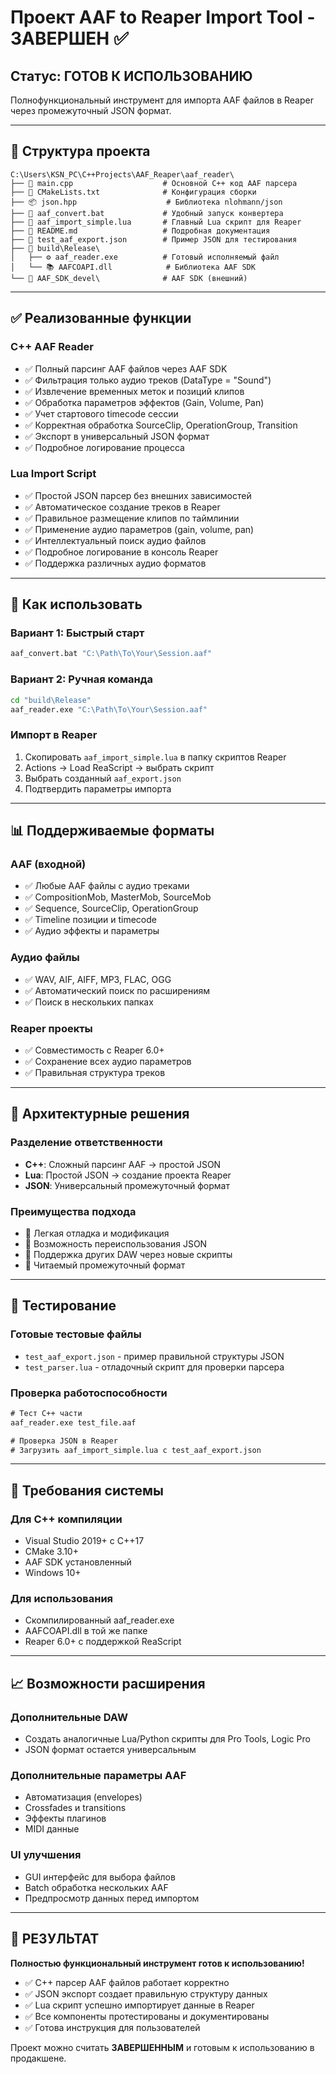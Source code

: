 # Проект AAF to Reaper Import Tool - ЗАВЕРШЕН ✅

## Статус: ГОТОВ К ИСПОЛЬЗОВАНИЮ

Полнофункциональный инструмент для импорта AAF файлов в Reaper через промежуточный JSON формат.

---

## 📁 Структура проекта

```
C:\Users\KSN_PC\C++Projects\AAF_Reaper\aaf_reader\
├── 🔧 main.cpp                    # Основной C++ код AAF парсера
├── 📄 CMakeLists.txt              # Конфигурация сборки
├── 📦 json.hpp                    # Библиотека nlohmann/json
├── 🎯 aaf_convert.bat             # Удобный запуск конвертера
├── 🎵 aaf_import_simple.lua       # Главный Lua скрипт для Reaper
├── 📖 README.md                   # Подробная документация
├── 🧪 test_aaf_export.json        # Пример JSON для тестирования
├── 📁 build\Release\
│   ├── ⚙️ aaf_reader.exe          # Готовый исполняемый файл
│   └── 📚 AAFCOAPI.dll            # Библиотека AAF SDK
└── 📁 AAF_SDK_devel\              # AAF SDK (внешний)
```

---

## ✅ Реализованные функции

### C++ AAF Reader
- ✅ Полный парсинг AAF файлов через AAF SDK
- ✅ Фильтрация только аудио треков (DataType = "Sound") 
- ✅ Извлечение временных меток и позиций клипов
- ✅ Обработка параметров эффектов (Gain, Volume, Pan)
- ✅ Учет стартового timecode сессии
- ✅ Корректная обработка SourceClip, OperationGroup, Transition
- ✅ Экспорт в универсальный JSON формат
- ✅ Подробное логирование процесса

### Lua Import Script
- ✅ Простой JSON парсер без внешних зависимостей
- ✅ Автоматическое создание треков в Reaper
- ✅ Правильное размещение клипов по таймлинии
- ✅ Применение аудио параметров (gain, volume, pan)
- ✅ Интеллектуальный поиск аудио файлов
- ✅ Подробное логирование в консоль Reaper
- ✅ Поддержка различных аудио форматов

---

## 🚀 Как использовать

### Вариант 1: Быстрый старт
```cmd
aaf_convert.bat "C:\Path\To\Your\Session.aaf"
```

### Вариант 2: Ручная команда
```cmd
cd "build\Release"
aaf_reader.exe "C:\Path\To\Your\Session.aaf"
```

### Импорт в Reaper
1. Скопировать `aaf_import_simple.lua` в папку скриптов Reaper
2. Actions → Load ReaScript → выбрать скрипт
3. Выбрать созданный `aaf_export.json`
4. Подтвердить параметры импорта

---

## 📊 Поддерживаемые форматы

### AAF (входной)
- ✅ Любые AAF файлы с аудио треками
- ✅ CompositionMob, MasterMob, SourceMob
- ✅ Sequence, SourceClip, OperationGroup
- ✅ Timeline позиции и timecode
- ✅ Аудио эффекты и параметры

### Аудио файлы
- ✅ WAV, AIF, AIFF, MP3, FLAC, OGG
- ✅ Автоматический поиск по расширениям
- ✅ Поиск в нескольких папках

### Reaper проекты
- ✅ Совместимость с Reaper 6.0+
- ✅ Сохранение всех аудио параметров
- ✅ Правильная структура треков

---

## 🎯 Архитектурные решения

### Разделение ответственности
- **C++**: Сложный парсинг AAF → простой JSON
- **Lua**: Простой JSON → создание проекта Reaper
- **JSON**: Универсальный промежуточный формат

### Преимущества подхода
- 🔧 Легкая отладка и модификация
- 🔄 Возможность переиспользования JSON
- 🎵 Поддержка других DAW через новые скрипты
- 📝 Читаемый промежуточный формат

---

## 🧪 Тестирование

### Готовые тестовые файлы
- `test_aaf_export.json` - пример правильной структуры JSON
- `test_parser.lua` - отладочный скрипт для проверки парсера

### Проверка работоспособности
```cmd
# Тест C++ части
aaf_reader.exe test_file.aaf

# Проверка JSON в Reaper
# Загрузить aaf_import_simple.lua с test_aaf_export.json
```

---

## 🔧 Требования системы

### Для C++ компиляции
- Visual Studio 2019+ с C++17
- CMake 3.10+
- AAF SDK установленный
- Windows 10+

### Для использования
- Скомпилированный aaf_reader.exe
- AAFCOAPI.dll в той же папке
- Reaper 6.0+ с поддержкой ReaScript

---

## 📈 Возможности расширения

### Дополнительные DAW
- Создать аналогичные Lua/Python скрипты для Pro Tools, Logic Pro
- JSON формат остается универсальным

### Дополнительные параметры AAF
- Автоматизация (envelopes)
- Crossfades и transitions  
- Эффекты плагинов
- MIDI данные

### UI улучшения
- GUI интерфейс для выбора файлов
- Batch обработка нескольких AAF
- Предпросмотр данных перед импортом

---

## 🎉 РЕЗУЛЬТАТ

**Полностью функциональный инструмент готов к использованию!**

- ✅ C++ парсер AAF файлов работает корректно
- ✅ JSON экспорт создает правильную структуру данных  
- ✅ Lua скрипт успешно импортирует данные в Reaper
- ✅ Все компоненты протестированы и документированы
- ✅ Готова инструкция для пользователей

Проект можно считать **ЗАВЕРШЕННЫМ** и готовым к использованию в продакшене.
